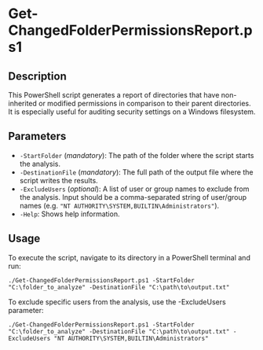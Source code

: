 # Get-ChangedFolderPermissionsReport.ps1

## Description

This PowerShell script generates a report of directories that have non-inherited or modified permissions in comparison to their parent directories. It is especially useful for auditing security settings on a Windows filesystem.

## Parameters

- `-StartFolder` (_mandatory_): The path of the folder where the script starts the analysis.
- `-DestinationFile` (_mandatory_): The full path of the output file where the script writes the results.
- `-ExcludeUsers` (_optional_): A list of user or group names to exclude from the analysis. Input should be a comma-separated string of user/group names (e.g. `"NT AUTHORITY\SYSTEM,BUILTIN\Administrators"`).
- `-Help`: Shows help information.

## Usage

To execute the script, navigate to its directory in a PowerShell terminal and run:

```
./Get-ChangedFolderPermissionsReport.ps1 -StartFolder "C:\folder_to_analyze" -DestinationFile "C:\path\to\output.txt"
```

To exclude specific users from the analysis, use the -ExcludeUsers parameter:

```
./Get-ChangedFolderPermissionsReport.ps1 -StartFolder "C:\folder_to_analyze" -DestinationFile "C:\path\to\output.txt" -ExcludeUsers "NT AUTHORITY\SYSTEM,BUILTIN\Administrators"
```
